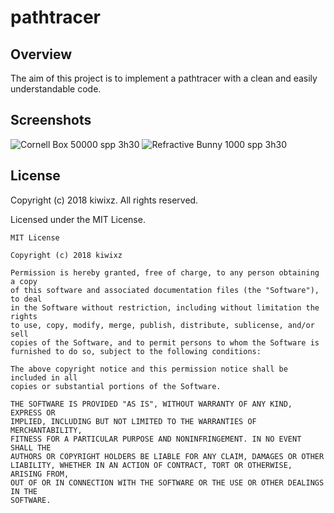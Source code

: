 # pathtracer

## Overview

The aim of this project is to implement a pathtracer with a clean and easily understandable code.

## Screenshots

![](https://i.imgur.com/Ni1eBeE.png "Cornell Box
50000 spp
3h30")
![](https://i.imgur.com/VM69Ebn.png "Refractive Bunny
1000 spp
3h30")

## License

Copyright (c) 2018 kiwixz. All rights reserved.

Licensed under the MIT License.

```
MIT License

Copyright (c) 2018 kiwixz

Permission is hereby granted, free of charge, to any person obtaining a copy
of this software and associated documentation files (the "Software"), to deal
in the Software without restriction, including without limitation the rights
to use, copy, modify, merge, publish, distribute, sublicense, and/or sell
copies of the Software, and to permit persons to whom the Software is
furnished to do so, subject to the following conditions:

The above copyright notice and this permission notice shall be included in all
copies or substantial portions of the Software.

THE SOFTWARE IS PROVIDED "AS IS", WITHOUT WARRANTY OF ANY KIND, EXPRESS OR
IMPLIED, INCLUDING BUT NOT LIMITED TO THE WARRANTIES OF MERCHANTABILITY,
FITNESS FOR A PARTICULAR PURPOSE AND NONINFRINGEMENT. IN NO EVENT SHALL THE
AUTHORS OR COPYRIGHT HOLDERS BE LIABLE FOR ANY CLAIM, DAMAGES OR OTHER
LIABILITY, WHETHER IN AN ACTION OF CONTRACT, TORT OR OTHERWISE, ARISING FROM,
OUT OF OR IN CONNECTION WITH THE SOFTWARE OR THE USE OR OTHER DEALINGS IN THE
SOFTWARE.
```

